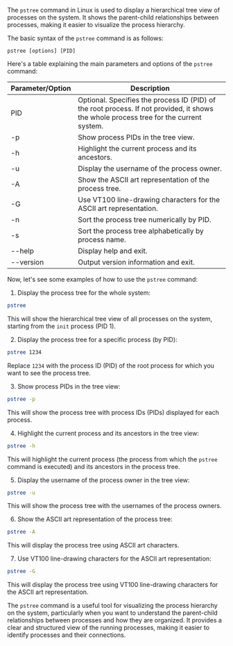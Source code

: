 The `pstree` command in Linux is used to display a hierarchical tree view of processes on the system. It shows the parent-child relationships between processes, making it easier to visualize the process hierarchy.

The basic syntax of the `pstree` command is as follows:

```
pstree [options] [PID]
```

Here's a table explaining the main parameters and options of the `pstree` command:

| Parameter/Option | Description                                                                                           |
|------------------|-------------------------------------------------------------------------------------------------------|
| PID              | Optional. Specifies the process ID (PID) of the root process. If not provided, it shows the whole process tree for the current system. |
| -p               | Show process PIDs in the tree view.                                                                   |
| -h               | Highlight the current process and its ancestors.                                                      |
| -u               | Display the username of the process owner.                                                            |
| -A               | Show the ASCII art representation of the process tree.                                                |
| -G               | Use VT100 line-drawing characters for the ASCII art representation.                                   |
| -n               | Sort the process tree numerically by PID.                                                             |
| -s               | Sort the process tree alphabetically by process name.                                                 |
| --help           | Display help and exit.                                                                               |
| --version        | Output version information and exit.                                                                  |

Now, let's see some examples of how to use the `pstree` command:

1. Display the process tree for the whole system:

```bash
pstree
```

This will show the hierarchical tree view of all processes on the system, starting from the `init` process (PID 1).

2. Display the process tree for a specific process (by PID):

```bash
pstree 1234
```

Replace `1234` with the process ID (PID) of the root process for which you want to see the process tree.

3. Show process PIDs in the tree view:

```bash
pstree -p
```

This will show the process tree with process IDs (PIDs) displayed for each process.

4. Highlight the current process and its ancestors in the tree view:

```bash
pstree -h
```

This will highlight the current process (the process from which the `pstree` command is executed) and its ancestors in the process tree.

5. Display the username of the process owner in the tree view:

```bash
pstree -u
```

This will show the process tree with the usernames of the process owners.

6. Show the ASCII art representation of the process tree:

```bash
pstree -A
```

This will display the process tree using ASCII art characters.

7. Use VT100 line-drawing characters for the ASCII art representation:

```bash
pstree -G
```

This will display the process tree using VT100 line-drawing characters for the ASCII art representation.

The `pstree` command is a useful tool for visualizing the process hierarchy on the system, particularly when you want to understand the parent-child relationships between processes and how they are organized. It provides a clear and structured view of the running processes, making it easier to identify processes and their connections.
